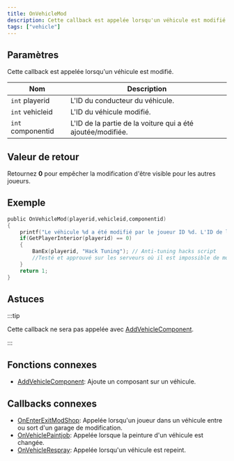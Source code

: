 ```yaml
---
title: OnVehicleMod
description: Cette callback est appelée lorsqu'un véhicule est modifié.
tags: ["vehicle"]
---
```


## Paramètres

Cette callback est appelée lorsqu'un véhicule est modifié.

| Nom               | Description                                                 |
| ----------------- | ----------------------------------------------------------- |
| `int` playerid    | L'ID du conducteur du véhicule.                             |
| `int` vehicleid   | L'ID du véhicule modifié.                                   |
| `int` componentid | L'ID de la partie de la voiture qui a été ajoutée/modifiée. |

## Valeur de retour

Retournez **0** pour empêcher la modification d'être visible pour les autres joueurs.

## Exemple

```c
public OnVehicleMod(playerid,vehicleid,componentid)
{
    printf("Le véhicule %d a été modifié par le joueur ID %d. L'ID de la partie de la voiture modifiée est %d",vehicleid,playerid,componentid);
    if(GetPlayerInterior(playerid) == 0)
    {
        BanEx(playerid, "Hack Tuning"); // Anti-tuning hacks script 
        //Testé et approuvé sur les serveurs où il est impossible de modifier un véhicule hors d'un transfender/wheel arch angel
    }
    return 1;
}
```

## Astuces

:::tip

Cette callback ne sera pas appelée avec [AddVehicleComponent](../functions/AddVehicleComponent).

:::

## Fonctions connexes

- [AddVehicleComponent](../functions/AddVehicleComponent): Ajoute un composant sur un véhicule.

## Callbacks connexes

- [OnEnterExitModShop](OnEnterExitModShop): Appelée lorsqu'un joueur dans un véhicule entre ou sort d'un garage de modification.
- [OnVehiclePaintjob](OnVehiclePaintjob): Appelée lorsque la peinture d'un véhicule est changée.
- [OnVehicleRespray](OnVehicleRespray): Appelée lorsqu'un véhicule est repeint.
